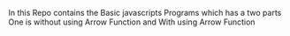 In this Repo contains the Basic javascripts Programs which has a two parts One is without using Arrow Function and With using Arrow Function